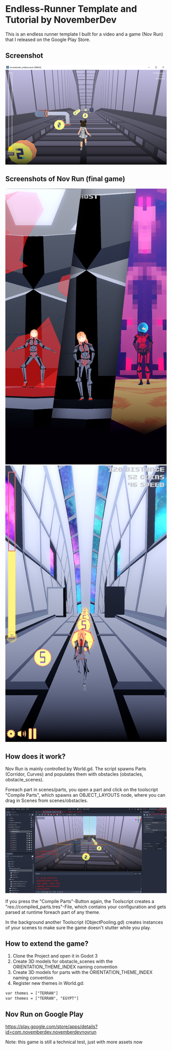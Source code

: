 # Endless-Runner Template and Tutorial by NovemberDev
 
 
 This is an endless runner template I built for a video 
 and a game (Nov Run) that I released on the Google Play Store.

 ## Screenshot
![Screenshot](repo_images/endlessrunner_0.png)

## Screenshots of Nov Run (final game)
![Screenshot](repo_images/novrun_0.png)
![Screenshot](repo_images/novrun_1.png)

## How does it work?

Nov Run is mainly controlled by World.gd.
The script spawns Parts (Corridor, Curves) and
populates them with obstacles (obstacles, obstacle_scenes).

Foreach part in scenes/parts, you open a part and click on
the toolscript "Compile Parts", which spawns an OBJECT_LAYOUTS node, where you can drag in Scenes from scenes/obstacles.

![Screenshot](repo_images/endlessrunner_1.png)

If you press the "Compile Parts"-Button again, the Toolscript
creates a "res://compiled_parts.tres"-File, which contains your configuration and gets parsed at runtime foreach part of any theme.

In the background another Toolscript (ObjectPooling.gd) creates instances of your scenes to make sure the game doesn't stutter while you play.

## How to extend the game?

1. Clone the Project and open it in Godot 3
2. Create 3D models for obstacle_scenes with the ORIENTATION_THEME_INDEX naming convention
3. Create 3D models for parts with the ORIENTATION_THEME_INDEX naming convention
4. Register new themes in World.gd:
```
var themes = ["TERRAN"]
var themes = ["TERRAN", "EGYPT"]
```

## Nov Run on Google Play 

https://play.google.com/store/apps/details?id=com.novemberdev.novemberdevnovrun

Note: this game is still a technical test, just with more assets now